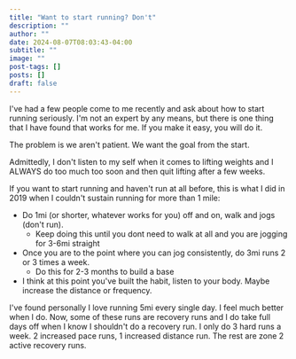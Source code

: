 ```yaml
---
title: "Want to start running? Don't"
description: ""
author: ""
date: 2024-08-07T08:03:43-04:00
subtitle: ""
image: ""
post-tags: []
posts: []
draft: false
---
```


I've had a few people come to me recently and ask about how to start running
seriously. I'm not an expert by any means, but there is one thing that I have
found that works for me. If you make it easy, you will do it.

The problem is we aren't patient. We want the goal from the start.

Admittedly, I don't listen to my self when it comes to lifting weights and I
ALWAYS do too much too soon and then quit lifting after a few weeks.

If you want to start running and haven't run at all before, this is what I did in 2019
when I couldn't sustain running for more than 1 mile:

- Do 1mi (or shorter, whatever works for you) off and on, walk and jogs (don't run).
    - Keep doing this until you dont need to walk at all and you are jogging for 3-6mi straight
- Once you are to the point where you can jog consistently, do 3mi runs 2 or 3 times a week.
    - Do this for 2-3 months to build a base
- I think at this point you've built the habit, listen to your body. Maybe increase
the distance or frequency.

I've found personally I love running 5mi every single day. I feel much better
when I do. Now, some of these runs are recovery runs and I do take full days off
when I know I shouldn't do a recovery run. I only do 3 hard runs a week. 2 increased
pace runs, 1 increased distance run. The rest are zone 2 active recovery runs.
